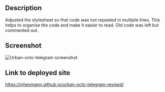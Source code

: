 ## Description
Adjusted the stylesheet so that code was not repeated in multiple lines.
This helps to organise the code and make it easier to read.
Old code was left  but commented out.

## Screenshot
![Urban-octo-telegram screenshot](https://github.com/njheymann/urban-octo-telegram-revised/assets/125000756/03f6de70-9ed6-4b18-ac8d-9a83019feaa2)

## Link to deployed site
https://njheymann.github.io/urban-octo-telegram-revised/
